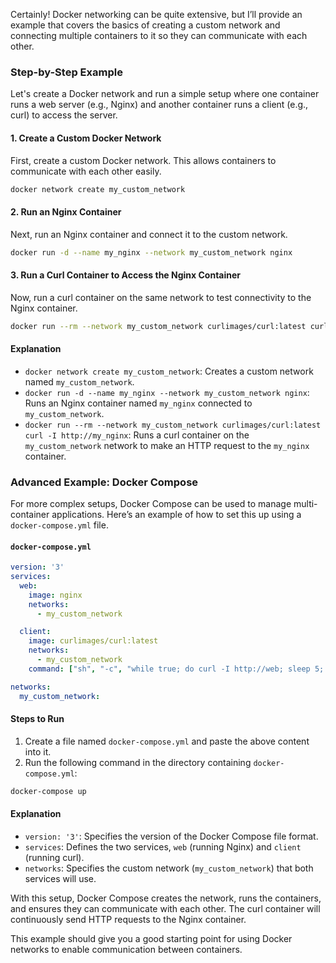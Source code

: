 Certainly! Docker networking can be quite extensive, but I’ll provide an example that covers the basics of creating a custom network and connecting multiple containers to it so they can communicate with each other.

### Step-by-Step Example

Let's create a Docker network and run a simple setup where one container runs a web server (e.g., Nginx) and another container runs a client (e.g., curl) to access the server.

#### 1. Create a Custom Docker Network

First, create a custom Docker network. This allows containers to communicate with each other easily.

```bash
docker network create my_custom_network
```

#### 2. Run an Nginx Container

Next, run an Nginx container and connect it to the custom network.

```bash
docker run -d --name my_nginx --network my_custom_network nginx
```

#### 3. Run a Curl Container to Access the Nginx Container

Now, run a curl container on the same network to test connectivity to the Nginx container.

```bash
docker run --rm --network my_custom_network curlimages/curl:latest curl -I http://my_nginx
```

#### Explanation

- `docker network create my_custom_network`: Creates a custom network named `my_custom_network`.
- `docker run -d --name my_nginx --network my_custom_network nginx`: Runs an Nginx container named `my_nginx` connected to `my_custom_network`.
- `docker run --rm --network my_custom_network curlimages/curl:latest curl -I http://my_nginx`: Runs a curl container on the `my_custom_network` network to make an HTTP request to the `my_nginx` container.

### Advanced Example: Docker Compose

For more complex setups, Docker Compose can be used to manage multi-container applications. Here’s an example of how to set this up using a `docker-compose.yml` file.

#### `docker-compose.yml`

```yaml
version: '3'
services:
  web:
    image: nginx
    networks:
      - my_custom_network

  client:
    image: curlimages/curl:latest
    networks:
      - my_custom_network
    command: ["sh", "-c", "while true; do curl -I http://web; sleep 5; done"]

networks:
  my_custom_network:
```

#### Steps to Run

1. Create a file named `docker-compose.yml` and paste the above content into it.
2. Run the following command in the directory containing `docker-compose.yml`:

```bash
docker-compose up
```

#### Explanation

- `version: '3'`: Specifies the version of the Docker Compose file format.
- `services`: Defines the two services, `web` (running Nginx) and `client` (running curl).
- `networks`: Specifies the custom network (`my_custom_network`) that both services will use.

With this setup, Docker Compose creates the network, runs the containers, and ensures they can communicate with each other. The curl container will continuously send HTTP requests to the Nginx container.

This example should give you a good starting point for using Docker networks to enable communication between containers.
